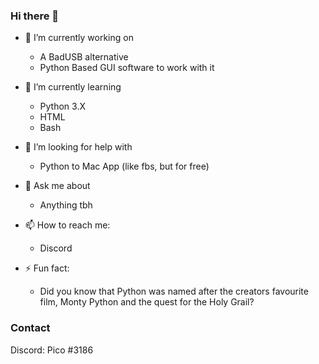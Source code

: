 ### Hi there 👋

- 🔭 I’m currently working on 
  - A BadUSB alternative
  - Python Based GUI software to work with it

- 🌱 I’m currently learning
  - Python 3.X
  - HTML
  - Bash

- 🤔 I’m looking for help with
  - Python to Mac App (like fbs, but for free)

- 💬 Ask me about
  - Anything tbh

- 📫 How to reach me:
  - Discord

- ⚡ Fun fact:
  - Did you know that Python was named after the creators favourite film, Monty Python and the quest for the Holy Grail?


### Contact
Discord: Pico #3186

